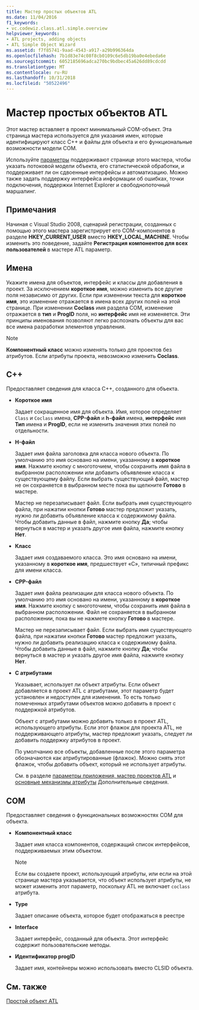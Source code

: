 ```yaml
---
title: Мастер простых объектов ATL
ms.date: 11/04/2016
f1_keywords:
- vc.codewiz.class.atl.simple.overview
helpviewer_keywords:
- ATL projects, adding objects
- ATL Simple Object Wizard
ms.assetid: f7f85741-9aad-4543-a917-a29b996364da
ms.openlocfilehash: 7b1d83e74c08f8cb0109c6e5db19ba0e4ebeda6e
ms.sourcegitcommit: 6052185696adca270bc9bdbec45a626dd89cdcdd
ms.translationtype: MT
ms.contentlocale: ru-RU
ms.lasthandoff: 10/31/2018
ms.locfileid: "50522496"
---
```

# <a name="atl-simple-object-wizard"></a>Мастер простых объектов ATL

Этот мастер вставляет в проект минимальный COM-объект. Эта страница мастера используется для указания имен, которые идентифицируют класс C++ и файлы для объекта и его функциональные возможности модели COM.

Используйте [параметры](../../atl/reference/options-atl-simple-object-wizard.md) поддерживают странице этого мастера, чтобы указать потоковой модели объекта, его статистической обработки, и поддерживает ли он сдвоенные интерфейсы и автоматизацию. Можно также задать поддержку интерфейса информации об ошибках, точки подключения, поддержки Internet Explorer и свободнопоточный маршалинг.

## <a name="remarks"></a>Примечания

Начиная с Visual Studio 2008, сценарий регистрации, созданных с помощью этого мастера зарегистрирует его COM-компонентов в разделе **HKEY_CURRENT_USER** вместо **HKEY_LOCAL_MACHINE**. Чтобы изменить это поведение, задайте **Регистрация компонентов для всех пользователей** в мастере ATL параметр.

## <a name="names"></a>Имена

Укажите имена для объектов, интерфейс и классы для добавления в проект. За исключением **короткое имя**, можно изменить все другие поля независимо от других. Если при изменении текста для **короткое имя**, это изменение отражается в имена всех других полей на этой странице. При изменении **Coclass** имя раздела COM, изменение отражается в **тип** и **ProgID** поля, но **интерфейс** имя не изменяется. Эти принципы именования позволяют легко распознать объекты для вас все имена разработки элементов управления.

> [!NOTE]
>  **Компонентный класс** можно изменять только для проектов без атрибутов. Если атрибуты проекта, невозможно изменить **Coclass**.

## <a name="c"></a>C++

Предоставляет сведения для класса C++, созданного для объекта.

- **Короткое имя**

   Задает сокращенное имя для объекта. Имя, которое определяет `Class` и `Coclass` имена, **CPP-файл** и **h-файл** имена, **интерфейс** имя **Тип** имена и **ProgID**, если не изменить значения этих полей по отдельности.

- **H-файл**

   Задает имя файла заголовка для класса нового объекта. По умолчанию это имя основано на имени, указанному в **короткое имя**. Нажмите кнопку с многоточием, чтобы сохранить имя файла в выбранном расположении или добавить объявление класса к существующему файлу. Если выбрать существующий файл, мастер не он сохраняется в выбранном месте пока вы щелкните **Готово** в мастере.

   Мастер не перезаписывает файл. Если выбрать имя существующего файла, при нажатии кнопки **Готово** мастер предложит указать, нужно ли добавить объявление класса к содержимому файла. Чтобы добавить данные в файл, нажмите кнопку **Да**; чтобы вернуться в мастер и указать другое имя файла, нажмите кнопку **Нет**.

- **Класс**

   Задает имя создаваемого класса. Это имя основано на имени, указанному в **короткое имя**, предшествует «C», типичный префикс для имени класса.

- **CPP-файл**

   Задает имя файла реализации для класса нового объекта. По умолчанию это имя основано на имени, указанному в **короткое имя**. Нажмите кнопку с многоточием, чтобы сохранить имя файла в выбранном расположении. Файл не сохраняется в выбранном расположении, пока вы не нажмете кнопку **Готово** в мастере.

   Мастер не перезаписывает файл. Если выбрать имя существующего файла, при нажатии кнопки **Готово** мастер предложит указать, нужно ли добавить реализацию класса к содержимому файла. Чтобы добавить данные в файл, нажмите кнопку **Да**; чтобы вернуться в мастер и указать другое имя файла, нажмите кнопку **Нет**.

- **С атрибутами**

   Указывает, использует ли объект атрибуты. Если объект добавляется в проект ATL с атрибутами, этот параметр будет установлен и недоступен для изменения. То есть только помеченных атрибутами объектов можно добавить в проект с поддержкой атрибутов.

   Объект с атрибутами можно добавить только в проект ATL, использующего атрибуты. Если этот флажок для проекта ATL, не поддерживающего атрибуты, мастер предложит указать, следует ли добавить поддержку атрибутов в проект.

   По умолчанию все объекты, добавленные после этого параметра обозначаются как атрибутированные (флажок). Можно снять этот флажок, чтобы добавить объект, который не использует атрибуты.

   См. в разделе [параметры приложения, мастер проектов ATL](../../atl/reference/application-settings-atl-project-wizard.md) и [основные механизмы атрибуты](../../windows/basic-mechanics-of-attributes.md) Дополнительные сведения.

## <a name="com"></a>COM

Предоставляет сведения о функциональных возможностях COM для объекта.

- **Компонентный класс**

   Задает имя класса компонентов, содержащий список интерфейсов, поддерживаемых этим объектом.

   > [!NOTE]
   > Если вы создаете проект, использующий атрибуты, или если на этой странице мастера указывается, что объект использует атрибуты, не может изменить этот параметр, поскольку ATL не включает `coclass` атрибута.

- **Type**

   Задает описание объекта, которое будет отображаться в реестре

- **Interface**

   Задает интерфейс, созданный для объекта. Этот интерфейс содержит пользовательские методы.

- **Идентификатор progID**

   Задает имя, контейнеры можно использовать вместо CLSID объекта.

## <a name="see-also"></a>См. также

[Простой объект ATL](../../atl/reference/adding-an-atl-simple-object.md)

